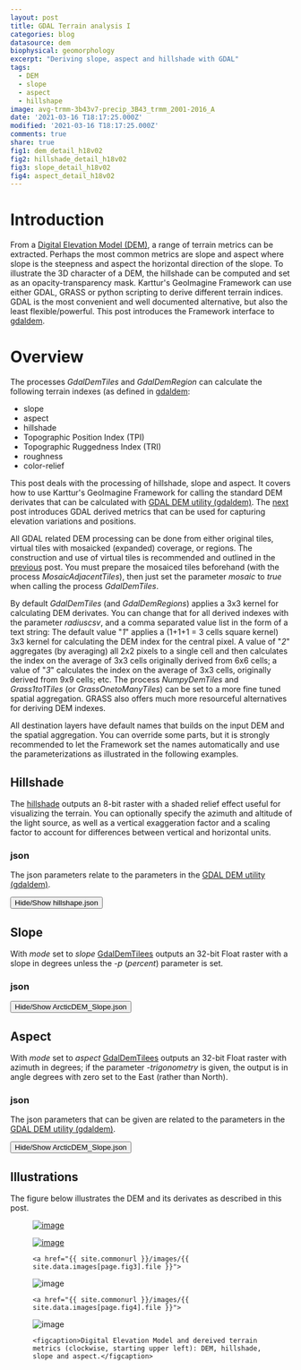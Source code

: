 ```yaml
---
layout: post
title: GDAL Terrain analysis I
categories: blog
datasource: dem
biophysical: geomorphology
excerpt: "Deriving slope, aspect and hillshade with GDAL"
tags:
  - DEM
  - slope
  - aspect
  - hillshape
image: avg-trmm-3b43v7-precip_3B43_trmm_2001-2016_A
date: '2021-03-16 T18:17:25.000Z'
modified: '2021-03-16 T18:17:25.000Z'
comments: true
share: true
fig1: dem_detail_h18v02
fig2: hillshade_detail_h18v02
fig3: slope_detail_h18v02
fig4: aspect_detail_h18v02
---
```

<script src="https://karttur.github.io/common/assets/js/karttur/togglediv.js"></script>

# Introduction

From a [Digital Elevation Model (DEM)](../blog-global-dems), a range of terrain metrics can be extracted. Perhaps the most common metrics are slope and aspect where slope is the steepness and aspect the horizontal direction of the slope. To illustrate the 3D character of a DEM, the hillshade can be computed and set as an opacity-transparency mask. Karttur's GeoImagine Framework can use either GDAL, GRASS or python scripting to derive different terrain indices. GDAL is the most convenient and well documented alternative, but also the least flexible/powerful. This post introduces the Framework interface to [gdaldem](https://www.gdal.org/gdaldem.html).

# Overview

The processes _GdalDemTiles_ and _GdalDemRegion_ can calculate the following terrain indexes (as defined in [gdaldem](https://www.gdal.org/gdaldem.html):

- slope
- aspect
- hillshade
- Topographic Position Index (TPI)
- Topographic Ruggedness Index (TRI)
- roughness
- color-relief

This post deals with the processing of hillshade, slope and aspect. It covers how to use Karttur's GeoImagine Framework for calling the standard DEM derivates that can be calculated with [GDAL DEM utility (gdaldem)](https://www.gdal.org/gdaldem.html). The [next](../blog.ArcticDemTPI/) post introduces GDAL derived metrics that can be used for capturing elevation variations and positions.

All GDAL related DEM processing can be done from either original tiles, virtual tiles with mosaicked (expanded) coverage, or regions. The construction and use of virtual tiles is recommended and outlined in the [previous](../blog-DemTileMosaics) post. You must prepare the mosaiced tiles beforehand  (with the process _MosaicAdjacentTiles_), then just set the parameter _mosaic_ to _true_ when calling the process _GdalDemTiles_.

By default _GdalDemTiles_ (and _GdalDemRegions_) applies a 3x3 kernel for calculating DEM derivates. You can change that for all derived indexes with the parameter _radiuscsv_, and a comma separated value list in the form of a text string: The default value "_1_" applies a (1+1+1 = 3 cells square kernel) 3x3 kernel for calculating the DEM index for the central pixel. A value of "_2_" aggregates (by averaging) all 2x2 pixels to a single cell and then calculates the index on the average of 3x3 cells originally derived from 6x6 cells; a value of "_3_" calculates the index on the average of 3x3 cells, originally derived from 9x9 cells; etc. The process _NumpyDemTiles_ and _Grass1to1Tiles_ (or _GrassOnetoManyTiles_) can be set to a more fine tuned spatial aggregation. GRASS also offers much more resourceful alternatives for deriving DEM indexes.

All destination layers have default names that builds on the input DEM and the spatial aggregation. You can override some parts, but it is strongly recommended to let the Framework set the names automatically and use the parameterizations as illustrated in the following examples.

## Hillshade

The [<span class='package'>hillshade</span>](../../subprocess/subproc-hillshademodis/) outputs an 8-bit raster with a shaded relief effect useful for visualizing the terrain. You can optionally specify the azimuth and altitude of the light source, as well as a vertical exaggeration factor and a scaling factor to account for differences between vertical and horizontal units.

### json

The json parameters relate to the parameters in the [GDAL DEM utility (gdaldem)](https://www.gdal.org/gdaldem.html).

<button id= "togglehillshade" onclick="hiddencode('hillshadediv')">Hide/Show hillshape.json</button>
<div id="hillshadediv" style="display:none">
{% capture text-capture %}
{% raw %}

```
{
  "userproject": {
    "userid": "karttur",
    "projectid": "karttur-arcticdemext",
    "tractid": "karttur-arcticdemext",
    "siteid": "*",
    "plotid": "*",
    "system": "modis"
  },
  "period": {
    "timestep": "static"
  },
  "process": [
    {
      "processid": "GdalDemTiles",
      "version": "1.3",
      "overwrite": false,
      "parameters": {
        "mode": "hillshade",
        "mosaic": true
      },
      "srcpath": {
        "volume": "Ancillary",
        "hdr": "tif"
      },
      "dstpath": {
        "volume": "Ancillary",
        "hdr": "tif"
      },
      "srccomp": [
			"dem500": {
				"source": "NGA-NSF",
				"product": "arcticdem",
				"content": "dem",
				"layerid": "dem500",
				"prefix": "dem500",
				"suffix": "v30"
        }
      ],
      "dstcopy": [
        {
          "dem500": {
            "layerid": "auto",
            "prefix": "auto",
            "suffix": "auto",
            "dataunit": "auto"
          }
        }
      ]
    }
  ]
}
```
{% endraw %}
{% endcapture %}
{% include widgets/toggle-code.html  toggle-text=text-capture  %}
</div>

## Slope

With _mode_ set to _slope_ [GdalDemTilees](#) outputs an 32-bit Float raster with a  slope in degrees unless the _-p_ (_percent_) parameter is set.

### json

<button id= "toggleslope" onclick="hiddencode('slopediv')">Hide/Show ArcticDEM_Slope.json</button>

<div id="slopediv" style="display:none">
{% capture text-capture %}
{% raw %}
```
{
  "userproject": {
    "userid": "karttur",
    "projectid": "karttur-arcticdemext",
    "tractid": "karttur-arcticdemext",
    "siteid": "*",
    "plotid": "*",
    "system": "modis"
  },
  "period": {
    "timestep": "static"
  },
  "process": [
    {
      "processid": "GdalDemTiles",
      "version": "1.3",
      "overwrite": false,
      "parameters": {
        "mode": "slope",
        "mosaic": true
      },
      "srcpath": {
        "volume": "Ancillary",
        "hdr": "tif"
      },
      "dstpath": {
        "volume": "Ancillary",
        "hdr": "tif"
      },
      "srccomp": [
			"dem500": {
				"source": "NGA-NSF",
				"product": "arcticdem",
				"content": "dem",
				"layerid": "dem500",
				"prefix": "dem500",
				"suffix": "v30"
        }
      ],
      "dstcopy": [
        {
          "dem500": {
            "layerid": "auto",
            "prefix": "auto",
            "suffix": "auto",
            "dataunit": "auto"
          }
        }
      ]
    }
  ]
}
```
{% endraw %}
{% endcapture %}
{% include widgets/toggle-code.html  toggle-text=text-capture  %}
</div>

## Aspect

With _mode_ set to _aspect_ [GdalDemTilees](#) outputs an 32-bit Float raster with azimuth in degrees; if the parameter _-trigonometry_ is given, the output is in angle degrees with zero set to the East (rather than North).

### json

The json parameters that can be given are related  to the parameters in the [GDAL DEM utility (gdaldem)](https://www.gdal.org/gdaldem.html).

<button id= "toggleaspect" onclick="hiddencode('aspectdiv')">Hide/Show ArcticDEM_Slope.json</button>
<div id="aspectdiv" style="display:none">
{% capture text-capture %}
{% raw %}

```
{
  "userproject": {
    "userid": "karttur",
    "projectid": "karttur-arcticdemext",
    "tractid": "karttur-arcticdemext",
    "siteid": "*",
    "plotid": "*",
    "system": "modis"
  },
  "period": {
    "timestep": "static"
  },
  "process": [
    {
      "processid": "GdalDemTiles",
      "version": "1.3",
      "overwrite": false,
      "parameters": {
        "mode": "slope",
        "mosaic": true
      },
      "srcpath": {
        "volume": "Ancillary",
        "hdr": "tif"
      },
      "dstpath": {
        "volume": "Ancillary",
        "hdr": "tif"
      },
      "srccomp": [
			"dem500": {
				"source": "NGA-NSF",
				"product": "arcticdem",
				"content": "dem",
				"layerid": "dem500",
				"prefix": "dem500",
				"suffix": "v30"
        }
      ],
      "dstcopy": [
        {
          "dem500": {
            "layerid": "auto",
            "prefix": "auto",
            "suffix": "auto",
            "dataunit": "auto"
          }
        }
      ]
    }
  ]
}
```
{% endraw %}
{% endcapture %}
{% include widgets/toggle-code.html  toggle-text=text-capture  %}
</div>

## Illustrations

The figure below illustrates the DEM and its derivates as described in this post.

<figure class="half">

  <a href="{{ site.commonurl }}/images/{{ site.data.images[page.fig1].file }}"><img src="{{ site.commonurl }}/images/{{ site.data.images[page.fig1].file }}" alt="image"></a>

  <a href="{{ site.commonurl }}/images/{{ site.data.images[page.fig2].file }}">
  <img src="{{ site.commonurl }}/images/{{ site.data.images[page.fig2].file }}" alt="image"></a>

	<a href="{{ site.commonurl }}/images/{{ site.data.images[page.fig3].file }}">
  <img src="{{ site.commonurl }}/images/{{ site.data.images[page.fig3].file }}" alt="image"></a>

	<a href="{{ site.commonurl }}/images/{{ site.data.images[page.fig4].file }}">
  <img src="{{ site.commonurl }}/images/{{ site.data.images[page.fig4].file }}" alt="image"></a>

	<figcaption>Digital Elevation Model and dereived terrain metrics (clockwise, starting upper left): DEM, hillshade, slope and aspect.</figcaption>
</figure>
